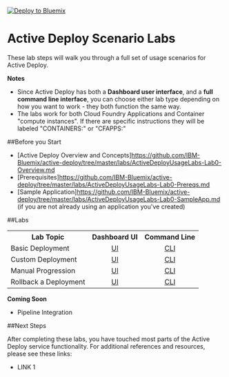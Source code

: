 [![Deploy to Bluemix](https://bluemix.net/deploy/button.png)](https://bluemix.net/deploy?repository=https://github.com/IBM-Bluemix/active-deploy-lab)

# Active Deploy Scenario Labs

These lab steps will walk you through a full set of usage scenarios for Active Deploy.


**Notes**
* Since Active Deploy has both a **Dashboard user interface**, and a **full command line interface**, you can choose either lab type depending on how you want to work - they both function the same way.
* The labs work for both Cloud Foundry Applications and Container "compute instances". If there are specific instructions they will be labeled "CONTAINERS:" or "CFAPPS:"

##Before you Start
* [Active Deploy Overview and Concepts]https://github.com/IBM-Bluemix/active-deploy/tree/master/labs/ActiveDeployUsageLabs-Lab0-Overview.md
* [Prerequisites]https://github.com/IBM-Bluemix/active-deploy/tree/master/labs/ActiveDeployUsageLabs-Lab0-Prereqs.md
* [Sample Application]https://github.com/IBM-Bluemix/active-deploy/tree/master/labs/ActiveDeployUsageLabs-Lab0-SampleApp.md (if you are not already using an application you've created)

##Labs
<table>
  <tbody>
    <tr>
      <th align="center">Lab Topic</th>
      <th align="center">Dashboard UI</th>
      <th align="center">Command Line</th>
    </tr>
    <tr>
      <td align="left">Basic Deployment</td>
      <td align="center"><a href="https://github.com/IBM-Bluemix/active-deploy/tree/master/labs/ActiveDeployUsageLabs-Lab1-gui.md">UI</a></td>
      <td align="center"><a href="https://github.com/IBM-Bluemix/active-deploy/tree/master/labs/ActiveDeployUsageLabs-Lab1-cli.md">CLI</a></td>
    </tr>
    <tr>
      <td align="left">Custom Deployment</td>
      <td align="center"><a href="https://github.com/IBM-Bluemix/active-deploy/tree/master/labs/ActiveDeployUsageLabs-Lab2-gui.md">UI</a></td>
      <td align="center"><a href="https://github.com/IBM-Bluemix/active-deploy/tree/master/labs/ActiveDeployUsageLabs-Lab2-cli.md">CLI</a></td>
    </tr>
    <tr>
      <td align="left">Manual Progression</td>
      <td align="center"><a href="https://github.com/IBM-Bluemix/active-deploy/tree/master/labs/ActiveDeployUsageLabs-Lab3-gui.md">UI</a></td>
      <td align="center"><a href="https://github.com/IBM-Bluemix/active-deploy/tree/master/labs/ActiveDeployUsageLabs-Lab3-cli.md">CLI</a></td>
    </tr>
    <tr>
      <td align="left">Rollback a Deployment</td>
      <td align="center"><a href="https://github.com/IBM-Bluemix/active-deploy/tree/master/labs/ActiveDeployUsageLabs-Lab4-gui.md">UI</a></td>
      <td align="center"><a href="https://github.com/IBM-Bluemix/active-deploy/tree/master/labs/ActiveDeployUsageLabs-Lab4-cli.md">CLI</a></td>
    </tr>
  </tbody>
</table>

**Coming Soon**
* Pipeline Integration

##Next Steps

After completing these labs, you have touched most parts of the Active Deploy service functionality. For additional references and resources, please see these links:

* LINK 1
